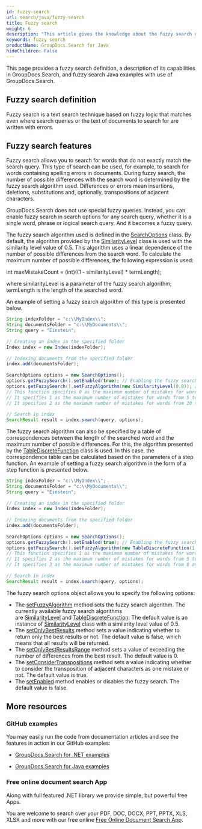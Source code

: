 ```yaml
---
id: fuzzy-search
url: search/java/fuzzy-search
title: Fuzzy search
weight: 6
description: "This article gives the knowledge about the fuzzy search definition, and its capabilities in GroupDocs.Search using Java search API."
keywords: fuzzy search
productName: GroupDocs.Search for Java
hideChildren: False
---
```

This page provides a fuzzy search definition, a description of its capabilities in GroupDocs.Search, and fuzzy search Java examples with use of GroupDocs.Search.

## Fuzzy search definition

Fuzzy search is a text search technique based on fuzzy logic that matches even where search queries or the text of documents to search for are written with errors.

## Fuzzy search features

Fuzzy search allows you to search for words that do not exactly match the search query. This type of search can be used, for example, to search for words containing spelling errors in documents. During fuzzy search, the number of possible differences with the search word is determined by the fuzzy search algorithm used. Differences or errors mean insertions, deletions, substitutions and, optionally, transpositions of adjacent characters.

GroupDocs.Search does not use special fuzzy queries. Instead, you can enable fuzzy search in search options for any search query, whether it is a single word, phrase or logical search query. And it becomes a fuzzy query.

The fuzzy search algorithm used is defined in the [SearchOptions](https://apireference.groupdocs.com/search/java/com.groupdocs.search.options/SearchOptions) class. By default, the algorithm provided by the [SimilarityLevel](https://apireference.groupdocs.com/search/java/com.groupdocs.search.options/SimilarityLevel) class is used with the similarity level value of 0.5. This algorithm uses a linear dependence of the number of possible differences from the search word. To calculate the maximum number of possible differences, the following expression is used:

int maxMistakeCount = (int)((1 - similarityLevel) \* termLength);

where similarityLevel is a parameter of the fuzzy search algorithm; termLength is the length of the searched word.

An example of setting a fuzzy search algorithm of this type is presented below.



```java
String indexFolder = "c:\\MyIndex\\";
String documentsFolder = "c:\\MyDocuments\\";
String query = "Einstein";
 
// Creating an index in the specified folder
Index index = new Index(indexFolder);
 
// Indexing documents from the specified folder
index.add(documentsFolder);
 
SearchOptions options = new SearchOptions();
options.getFuzzySearch().setEnabled(true); // Enabling the fuzzy search
options.getFuzzySearch().setFuzzyAlgorithm(new SimilarityLevel(0.8)); // Creating the fuzzy search algorithm
// This function specifies 0 as the maximum number of mistakes for words from 1 to 4 characters.
// It specifies 1 as the maximum number of mistakes for words from 5 to 9 characters.
// It specifies 2 as the maximum number of mistakes for words from 10 to 14 characters. And so on.
 
// Search in index
SearchResult result = index.search(query, options);
```

The fuzzy search algorithm can also be specified by a table of correspondences between the length of the searched word and the maximum number of possible differences. For this, the algorithm presented by the [TableDiscreteFunction](https://apireference.groupdocs.com/search/java/com.groupdocs.search.options/TableDiscreteFunction) class is used. In this case, the correspondence table can be calculated based on the parameters of a step function. An example of setting a fuzzy search algorithm in the form of a step function is presented below.



```java
String indexFolder = "c:\\MyIndex\\";
String documentsFolder = "c:\\MyDocuments\\";
String query = "Einstein";
 
// Creating an index in the specified folder
Index index = new Index(indexFolder);
 
// Indexing documents from the specified folder
index.add(documentsFolder);
 
SearchOptions options = new SearchOptions();
options.getFuzzySearch().setEnabled(true); // Enabling the fuzzy search
options.getFuzzySearch().setFuzzyAlgorithm(new TableDiscreteFunction(1, new Step(5, 2), new Step(8, 3))); // Creating the fuzzy search algorithm
// This function specifies 1 as the maximum number of mistakes for words from 1 to 4 characters.
// It specifies 2 as the maximum number of mistakes for words from 5 to 7 characters.
// It specifies 3 as the maximum number of mistakes for words from 8 and more characters.
 
// Search in index
SearchResult result = index.search(query, options);
```

The fuzzy search options object allows you to specify the following options:

*   The [setFuzzyAlgorithm](https://apireference.groupdocs.com/search/java/com.groupdocs.search.options/FuzzySearchOptions#setFuzzyAlgorithm(com.groupdocs.search.options.FuzzyAlgorithm)) method sets the fuzzy search algorithm. The currently available fuzzy search algorithms are [SimilarityLevel](https://apireference.groupdocs.com/search/java/com.groupdocs.search.options/SimilarityLevel) and [TableDiscreteFunction](https://apireference.groupdocs.com/search/java/com.groupdocs.search.options/TableDiscreteFunction). The default value is an instance of [SimilarityLevel](https://apireference.groupdocs.com/search/java/com.groupdocs.search.options/SimilarityLevel) class with a similarity level value of 0.5.
*   The [setOnlyBestResults](https://apireference.groupdocs.com/search/java/com.groupdocs.search.options/FuzzySearchOptions#setOnlyBestResults(boolean)) method sets a value indicating whether to return only the best results or not. The default value is false, which means that all results will be returned.
*   The [setOnlyBestResultsRange](https://apireference.groupdocs.com/search/java/com.groupdocs.search.options/FuzzySearchOptions#setOnlyBestResultsRange(byte)) method sets a value of exceeding the number of differences from the best result. The default value is 0.
*   The [setConsiderTranspositions](https://apireference.groupdocs.com/search/java/com.groupdocs.search.options/FuzzySearchOptions#setConsiderTranspositions(boolean)) method sets a value indicating whether to consider the transposition of adjacent characters as one mistake or not. The default value is true.
*   The [setEnabled](https://apireference.groupdocs.com/search/java/com.groupdocs.search.options/FuzzySearchOptions#setEnabled(boolean)) method enables or disables the fuzzy search. The default value is false.

## More resources

### GitHub examples

You may easily run the code from documentation articles and see the features in action in our GitHub examples:

*   [GroupDocs.Search for .NET examples](https://github.com/groupdocs-search/GroupDocs.Search-for-.NET)
    
*   [GroupDocs.Search for Java examples](https://github.com/groupdocs-search/GroupDocs.Search-for-Java)
    

### Free online document search App

Along with full featured .NET library we provide simple, but powerful free Apps.

You are welcome to search over your PDF, DOC, DOCX, PPT, PPTX, XLS, XLSX and more with our free online [Free Online Document Search App](https://products.groupdocs.app/search).
